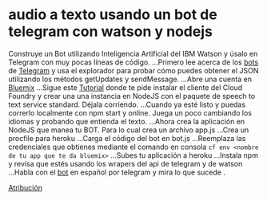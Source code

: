 # audio a texto usando un bot de telegram con watson y nodejs

Construye un Bot utilizando Inteligencia Artificial del IBM Watson y úsalo en Telegram con muy pocas líneas de código.
...Primero lee acerca de los [bots](https://core.telegram.org/bots/) de [Telegram](https://web.telegram.org/) y usa el explorador para probar cómo puedes obtener el JSON utilizando los métodos getUpdates y sendMessage.
...Abre una cuenta en [Bluemix](http://www.ibm.com/cloud-computing/bluemix/free-trial/)
...Sigue este [Tutorial](http://www.ibm.com/smarterplanet/us/en/ibmwatson/developercloud/doc/getting_started/gs-full-nodejs.shtml) donde te pide instalar el cliente del Cloud Foundry y crear una una instancia en NodeJS con el paquete de speech to text service standard. Déjala corriendo.
...Cuando ya esté listo y puedas correrlo localmente con npm start y online. Juega un poco cambiando los idiomas y probando que entienda el texto.
...Ahora crea la aplicación en NodeJS que manea tu BOT. Para lo cual crea un archivo app.js
...Crea un procfile para heroku
...Carga el código del bot en bot.js
...Reemplaza las credenciales que obtienes mediante el comando en consola
  `cf env <nombre de tu app que te da bluemix>`
...Subes tu aplicación a heroku
...Instala npm y revisa que estés usando los wrapers del api de telegram y de watson
...Habla con el [bot](https://web.telegram.org/#/im?p=@DictactionBot) en español por telegram y mira lo que sucede .

[Atribución](https://medium.com/chat-bots/building-an-ibm-watson-powered-ai-chatbot-9635290fb1d3)
